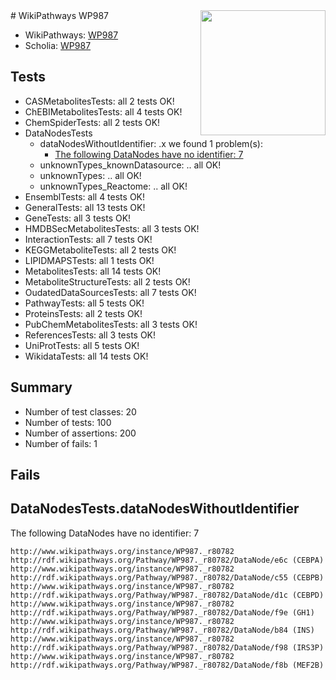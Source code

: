 <img style="float: right; width: 200px" src="https://upload.wikimedia.org/wikipedia/commons/thumb/8/83/Wplogo_with_text_500.png/640px-Wplogo_with_text_500.png" />
# WikiPathways WP987

* WikiPathways: [WP987](https://identifiers.org/wikipathways:WP987)
* Scholia: [WP987](https://scholia.toolforge.org/wikipathways/WP987)
## Tests
* CASMetabolitesTests: all 2 tests OK!
* ChEBIMetabolitesTests: all 4 tests OK!
* ChemSpiderTests: all 2 tests OK!
* DataNodesTests
    * dataNodesWithoutIdentifier: .x we found 1 problem(s):
        * [The following DataNodes have no identifier: 7](#d2d32fa6)
    * unknownTypes_knownDatasource: .. all OK!
    * unknownTypes: .. all OK!
    * unknownTypes_Reactome: .. all OK!
* EnsemblTests: all 4 tests OK!
* GeneralTests: all 13 tests OK!
* GeneTests: all 3 tests OK!
* HMDBSecMetabolitesTests: all 3 tests OK!
* InteractionTests: all 7 tests OK!
* KEGGMetaboliteTests: all 2 tests OK!
* LIPIDMAPSTests: all 1 tests OK!
* MetabolitesTests: all 14 tests OK!
* MetaboliteStructureTests: all 2 tests OK!
* OudatedDataSourcesTests: all 7 tests OK!
* PathwayTests: all 5 tests OK!
* ProteinsTests: all 2 tests OK!
* PubChemMetabolitesTests: all 3 tests OK!
* ReferencesTests: all 3 tests OK!
* UniProtTests: all 5 tests OK!
* WikidataTests: all 14 tests OK!


## Summary

* Number of test classes: 20
* Number of tests: 100
* Number of assertions: 200
* Number of fails: 1

## Fails

<a name="d2d32fa6" />

## DataNodesTests.dataNodesWithoutIdentifier

The following DataNodes have no identifier: 7
```
http://www.wikipathways.org/instance/WP987._r80782 http://rdf.wikipathways.org/Pathway/WP987._r80782/DataNode/e6c (CEBPA)
http://www.wikipathways.org/instance/WP987._r80782 http://rdf.wikipathways.org/Pathway/WP987._r80782/DataNode/c55 (CEBPB)
http://www.wikipathways.org/instance/WP987._r80782 http://rdf.wikipathways.org/Pathway/WP987._r80782/DataNode/d1c (CEBPD)
http://www.wikipathways.org/instance/WP987._r80782 http://rdf.wikipathways.org/Pathway/WP987._r80782/DataNode/f9e (GH1)
http://www.wikipathways.org/instance/WP987._r80782 http://rdf.wikipathways.org/Pathway/WP987._r80782/DataNode/b84 (INS)
http://www.wikipathways.org/instance/WP987._r80782 http://rdf.wikipathways.org/Pathway/WP987._r80782/DataNode/f98 (IRS3P)
http://www.wikipathways.org/instance/WP987._r80782 http://rdf.wikipathways.org/Pathway/WP987._r80782/DataNode/f8b (MEF2B)
```

